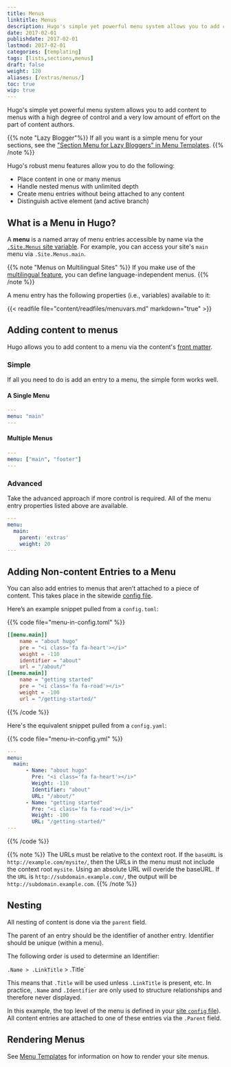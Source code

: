```yaml
---
title: Menus
linktitle: Menus
description: Hugo's simple yet powerful menu system allows you to add content to menus with a high level of control and low level of effort.
date: 2017-02-01
publishdate: 2017-02-01
lastmod: 2017-02-01
categories: [templating]
tags: [lists,sections,menus]
draft: false
weight: 120
aliases: [/extras/menus/]
toc: true
wip: true
---
```


Hugo's simple yet powerful menu system allows you to add content to menus with a high degree of control and a very low amount of effort on the part of content authors.

{{% note "Lazy Blogger"%}}
If all you want is a simple menu for your sections, see the ["Section Menu for Lazy Bloggers" in Menu Templates](/templates/menu-templates/#section-menu-for-lazy-blogger).
{{% /note %}}

Hugo's robust menu features allow you to do the following:

* Place content in one or many menus
* Handle nested menus with unlimited depth
* Create menu entries without being attached to any content
* Distinguish active element (and active branch)

## What is a Menu in Hugo?

A **menu** is a named array of menu entries accessible by name via the [`.Site.Menus` site variable][sitevars]. For example, you can access your site's `main` menu via `.Site.Menus.main`.

{{% note "Menus on Multilingual Sites" %}}
If you make use of the [multilingual feature](/content-management/multilingual/), you can define language-independent menus.
{{% /note %}}

A menu entry has the following properties (i.e., variables) available to it:

{{< readfile file="content/readfiles/menuvars.md" markdown="true" >}}

## Adding content to menus

Hugo allows you to add content to a menu via the content's [front matter](/content-management/front-matter/).

### Simple

If all you need to do is add an entry to a menu, the simple form works well.

#### A Single Menu

```yaml
---
menu: "main"
---
```

#### Multiple Menus

```yaml
---
menu: ["main", "footer"]
---
```

### Advanced

Take the advanced approach if more control is required. All of the menu entry properties listed above are available.

```yaml
---
menu:
  main:
    parent: 'extras'
    weight: 20
---
```

## Adding Non-content Entries to a Menu

You can also add entries to menus that aren’t attached to a piece of content. This takes place in the sitewide [config file](/overview/configuration/).

Here’s an example snippet pulled from a `config.toml`:

{{% code file="menu-in-config.toml" %}}
```toml
[[menu.main]]
    name = "about hugo"
    pre = "<i class='fa fa-heart'></i>"
    weight = -110
    identifier = "about"
    url = "/about/"
[[menu.main]]
    name = "getting started"
    pre = "<i class='fa fa-road'></i>"
    weight = -100
    url = "/getting-started/"
```
{{% /code %}}

Here's the equivalent snippet pulled from a `config.yaml`:

{{% code file="menu-in-config.yml" %}}
```yaml
---
menu:
  main:
      - Name: "about hugo"
        Pre: "<i class='fa fa-heart'></i>"
        Weight: -110
        Identifier: "about"
        URL: "/about/"
      - Name: "getting started"
        Pre: "<i class='fa fa-road'></i>"
        Weight: -100
        URL: "/getting-started/"
---
```
{{% /code %}}

{{% note %}}
The URLs must be relative to the context root. If the `baseURL` is `http://example.com/mysite/`, then the URLs in the menu must not include the context root `mysite`. Using an absolute URL will overide the baseURL. If the `URL` is `http://subdomain.example.com/`, the output will be `http://subdomain.example.com`.
{{% /note %}}

## Nesting

All nesting of content is done via the `parent` field.

The parent of an entry should be the identifier of another entry. Identifier should be unique (within a menu).

The following order is used to determine an Identifier:

`.Name > .LinkTitle` > .Title`

This means that `.Title` will be used unless `.LinkTitle` is present, etc. In practice, `.Name` and `.Identifier` are only used to structure relationships and therefore never displayed.

In this example, the top level of the menu is defined in your [site `config` file][config]). All content entries are attached to one of these entries via the `.Parent` field.

## Rendering Menus

See [Menu Templates](/templates/menu-templates/) for information on how to render your site menus.

[config]: /getting-started/configuration/
[multilingual]: /content-management/multilingual/
[sitevars]: /variables/

